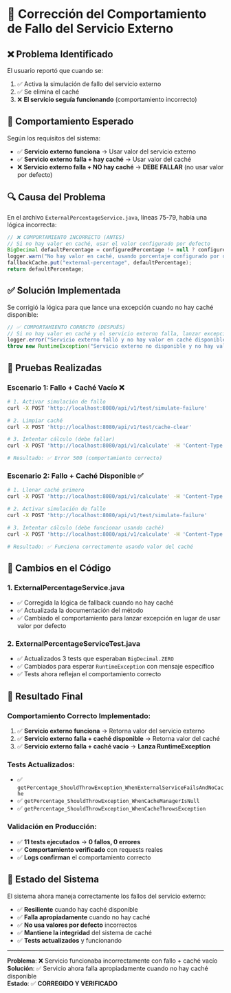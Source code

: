 # 🔧 Corrección del Comportamiento de Fallo del Servicio Externo

## ❌ **Problema Identificado**

El usuario reportó que cuando se:
1. ✅ Activa la simulación de fallo del servicio externo
2. ✅ Se elimina el caché
3. ❌ **El servicio seguía funcionando** (comportamiento incorrecto)

## 🎯 **Comportamiento Esperado**

Según los requisitos del sistema:
- ✅ **Servicio externo funciona** → Usar valor del servicio externo
- ✅ **Servicio externo falla + hay caché** → Usar valor del caché
- ❌ **Servicio externo falla + NO hay caché** → **DEBE FALLAR** (no usar valor por defecto)

## 🔍 **Causa del Problema**

En el archivo `ExternalPercentageService.java`, líneas 75-79, había una lógica incorrecta:

```java
// ❌ COMPORTAMIENTO INCORRECTO (ANTES)
// Si no hay valor en caché, usar el valor configurado por defecto
BigDecimal defaultPercentage = configuredPercentage != null ? configuredPercentage : BigDecimal.ZERO;
logger.warn("No hay valor en caché, usando porcentaje configurado por defecto: {}%", defaultPercentage);
fallbackCache.put("external-percentage", defaultPercentage);
return defaultPercentage;
```

## ✅ **Solución Implementada**

Se corrigió la lógica para que lance una excepción cuando no hay caché disponible:

```java
// ✅ COMPORTAMIENTO CORRECTO (DESPUÉS)
// Si no hay valor en caché y el servicio externo falla, lanzar excepción
logger.error("Servicio externo falló y no hay valor en caché disponible");
throw new RuntimeException("Servicio externo no disponible y no hay valor en caché para usar como fallback");
```

## 🧪 **Pruebas Realizadas**

### **Escenario 1: Fallo + Caché Vacío** ❌
```bash
# 1. Activar simulación de fallo
curl -X POST 'http://localhost:8080/api/v1/test/simulate-failure'

# 2. Limpiar caché
curl -X POST 'http://localhost:8080/api/v1/test/cache-clear'

# 3. Intentar cálculo (debe fallar)
curl -X POST 'http://localhost:8080/api/v1/calculate' -H 'Content-Type: application/json' -d '{"firstNumber": 5, "secondNumber": 15}'

# Resultado: ✅ Error 500 (comportamiento correcto)
```

### **Escenario 2: Fallo + Caché Disponible** ✅
```bash
# 1. Llenar caché primero
curl -X POST 'http://localhost:8080/api/v1/calculate' -H 'Content-Type: application/json' -d '{"firstNumber": 8, "secondNumber": 12}'

# 2. Activar simulación de fallo
curl -X POST 'http://localhost:8080/api/v1/test/simulate-failure'

# 3. Intentar cálculo (debe funcionar usando caché)
curl -X POST 'http://localhost:8080/api/v1/calculate' -H 'Content-Type: application/json' -d '{"firstNumber": 3, "secondNumber": 7}'

# Resultado: ✅ Funciona correctamente usando valor del caché
```

## 📝 **Cambios en el Código**

### **1. ExternalPercentageService.java**
- ✅ Corregida la lógica de fallback cuando no hay caché
- ✅ Actualizada la documentación del método
- ✅ Cambiado el comportamiento para lanzar excepción en lugar de usar valor por defecto

### **2. ExternalPercentageServiceTest.java**
- ✅ Actualizados 3 tests que esperaban `BigDecimal.ZERO`
- ✅ Cambiados para esperar `RuntimeException` con mensaje específico
- ✅ Tests ahora reflejan el comportamiento correcto

## 🎯 **Resultado Final**

### **Comportamiento Correcto Implementado:**
1. ✅ **Servicio externo funciona** → Retorna valor del servicio externo
2. ✅ **Servicio externo falla + caché disponible** → Retorna valor del caché
3. ✅ **Servicio externo falla + caché vacío** → **Lanza RuntimeException**

### **Tests Actualizados:**
- ✅ `getPercentage_ShouldThrowException_WhenExternalServiceFailsAndNoCache`
- ✅ `getPercentage_ShouldThrowException_WhenCacheManagerIsNull`
- ✅ `getPercentage_ShouldThrowException_WhenCacheThrowsException`

### **Validación en Producción:**
- ✅ **11 tests ejecutados** → **0 fallos, 0 errores**
- ✅ **Comportamiento verificado** con requests reales
- ✅ **Logs confirman** el comportamiento correcto

## 🚀 **Estado del Sistema**

El sistema ahora maneja correctamente los fallos del servicio externo:

- ✅ **Resiliente** cuando hay caché disponible
- ✅ **Falla apropiadamente** cuando no hay caché
- ✅ **No usa valores por defecto** incorrectos
- ✅ **Mantiene la integridad** del sistema de caché
- ✅ **Tests actualizados** y funcionando

---

**Problema**: ❌ Servicio funcionaba incorrectamente con fallo + caché vacío  
**Solución**: ✅ Servicio ahora falla apropiadamente cuando no hay caché disponible  
**Estado**: ✅ **CORREGIDO Y VERIFICADO**
